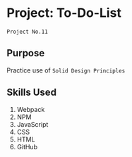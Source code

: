 # Project: To-Do-List
`Project No.11`

## Purpose
Practice use of `Solid Design Principles`

## Skills Used
1. Webpack
2. NPM
3. JavaScript
4. CSS
5. HTML
6. GitHub